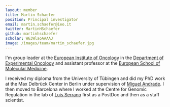 ```yaml
---
layout: member
title: Martin Schaefer
position: Principal investigator
email: martin.schaefer@ieo.it
twitter: MartinHSchaefer
github: martinhschaefer
scholar: W63WlaoAAAAJ
image: /images/team/martin_schaefer.jpg
---
```


I'm group leader at the [European Institute of Oncology](www.ieo.it) in the [Department of Experimental Oncology](https://www.ieo.it/it/ricerca/Ricerca-di-base/Dipartimento-di-Oncologia-Sperimentale/) and assistant professor at the [European School of Molecular Medicine](http://www.semm.it/). 

I received my diploma from the University of Tübingen and did my PhD work at the Max Delbrück Center in Berlin under supervision of [Miguel Andrade](https://cbdm.uni-mainz.de/). I then moved to Barcelona where I worked at the Centre for Genomic Regulation in the lab of [Luis Serrano](http://serranolab.crg.eu/) first as a PostDoc and then as a staff scientist.
